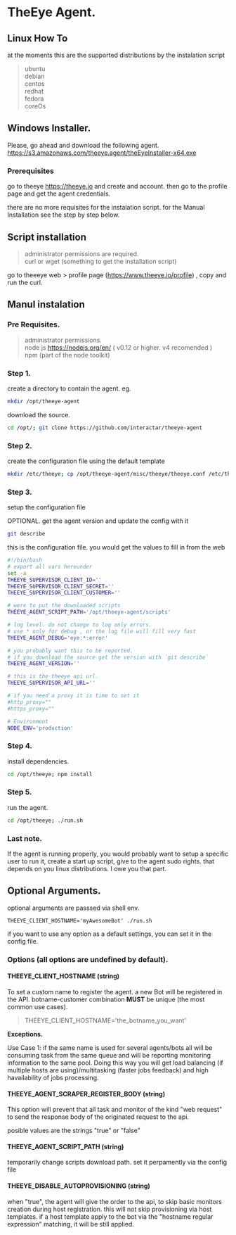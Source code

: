 

# TheEye Agent.


## Linux How To

at the moments this are the supported distributions by the instalation script

> ubuntu   
> debian   
> centos   
> redhat   
> fedora   
> coreOs


## Windows Installer.

Please, go ahead and download the following agent.
https://s3.amazonaws.com/theeye.agent/theEyeInstaller-x64.exe

### Prerequisites

go to theeye https://theeye.io and create and account. then go to the profile page and get the agent credentials.

there are no more requisites for the instalation script. for the Manual Installation see the step by step below.

## Script installation

> administrator permissions are required.   
> curl or wget (something to get the installation script)   

  go to theeeye web > profile page (https://www.theeye.io/profile) , copy and run the curl.


## Manul instalation

### Pre Requisites.

  > administrator permissions.   
  > node js https://nodejs.org/en/ ( v0.12 or higher. v4 recomended )    
  > npm (part of the node toolkit)    


### Step 1.

  create a directory to contain the agent. eg. 

  ```sh
  mkdir /opt/theeye-agent
  ```

  download the source. 

  ```sh
  cd /opt/; git clone https://github.com/interactar/theeye-agent
  ```

### Step 2.

  create the configuration file using the default template

  ```sh
  mkdir /etc/theeye; cp /opt/theeye-agent/misc/theeye/theeye.conf /etc/theeye/theeye.conf
  ```

### Step 3.

  setup the configuration file

  OPTIONAL. get the agent version and update the config with it

  ```sh
  git describe
  ```

  this is the configuration file. you would get the values to fill in from the web

  ```sh
#!/bin/bash
# export all vars hereunder
  set -a
  THEEYE_SUPERVISOR_CLIENT_ID=''
  THEEYE_SUPERVISOR_CLIENT_SECRET=''
  THEEYE_SUPERVISOR_CLIENT_CUSTOMER=''

# were to put the downloaded scripts
  THEEYE_AGENT_SCRIPT_PATH='/opt/theeye-agent/scripts'

# log level. do not change to log only errors.
# use * only for debug , or the log file will fill very fast
  THEEYE_AGENT_DEBUG='eye:*:error'

# you probably want this to be reported.
# if you download the source get the version with `git describe`
  THEEYE_AGENT_VERSION=''

# this is the theeye api url.
  THEEYE_SUPERVISOR_API_URL=''

# if you need a proxy it is time to set it
#http_proxy=""
#https_proxy=""

# Environment
  NODE_ENV='production'
  ```

### Step 4.

  install dependencies.

  ```sh
  cd /opt/theeye; npm install
  ```

### Step 5.
  run the agent.

  ```sh
  cd /opt/theeye; ./run.sh
  ```

### Last note.

  If the agent is running properly, you would probably want to setup a specific user to run it, create a start up script, give to the agent sudo rights. that depends on you linux distributions. I owe you that part.

## Optional Arguments.

  optional arguments are passsed via shell env.

  `THEEYE_CLIENT_HOSTNAME='myAwesomeBot' ./run.sh`

  if you want to use any option as a default settings, you can set it in the config file.


### Options (all options are undefined by default).

#### THEEYE_CLIENT_HOSTNAME (string)

  To set a custom name to register the agent. a new Bot will be registered in the API. botname-customer combination **MUST** be unique (the most common use cases).

  > THEEYE_CLIENT_HOSTNAME='the_botname_you_want'

  **Exceptions.**


  Use Case 1: if the same name is used for several agents/bots all will be consuming task from the same queue and will be reporting monitoring information to the same pool. Doing this way you will get load balancing (if multiple hosts are using)/multitasking (faster jobs feedback) and high havailability of jobs processing.

#### THEEYE_AGENT_SCRAPER_REGISTER_BODY (string)

  This option will prevent that all task and monitor of the kind "web request" to send the response body of the originated request to the api.

  posible values are the strings "true" or "false"
  
#### THEEYE_AGENT_SCRIPT_PATH (string)

  temporarily change scripts download path. set it perpamently via the config file 
  
#### THEEYE_DISABLE_AUTOPROVISIONING (string)

  when "true", the agent will give the order to the api, to skip basic monitors creation during host registration. this will not skip provisioning via host templates. if a host template apply to the bot via the "hostname regular expression" matching, it will be still applied.
